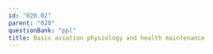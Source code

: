 ```yaml
---
id: "020.02"
parent: "020"
questionBank: "ppl"
title: Basic aviation physiology and health maintenance
---
```

